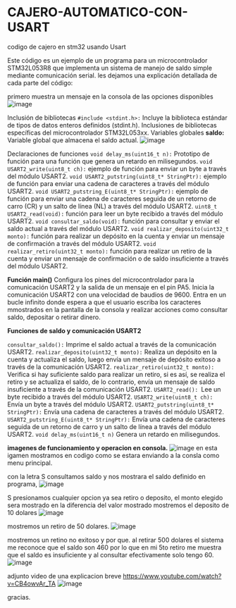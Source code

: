 # CAJERO-AUTOMATICO-CON-USART
codigo de cajero en stm32 usando Usart

Este código es un ejemplo de un programa para un microcontrolador STM32L053R8 que implementa un sistema de manejo de saldo simple mediante comunicación serial. les dejamos una  explicación detallada de cada parte del código:

primero muestra un mensaje en la consola de las opciones disponibles
![image](https://github.com/ByronRC89/CAJERO-AUTOMATICO-CON-USART/assets/159856194/2e670f45-fdd8-480f-9bb7-9db6e112b4ad)

Inclusión de bibliotecas
```#include <stdint.h>:``` Incluye la biblioteca estándar de tipos de datos enteros definidos (stdint.h).
Inclusiones de bibliotecas específicas del microcontrolador STM32L053xx.
Variables globales
**saldo:** Variable global que almacena el saldo actual.
![image](https://github.com/ByronRC89/CAJERO-AUTOMATICO-CON-USART/assets/159856194/d63748f3-ef52-4b10-91fb-489933be1030)

Declaraciones de funciones
```void delay_ms(uint16_t n):``` Prototipo de función para una función que genera un retardo en milisegundos.
```void USART2_write(uint8_t ch):``` ejemplo de función para enviar un byte a través del módulo USART2.
```void USART2_putstring(uint8_t* StringPtr):``` ejemplo de función para enviar una cadena de caracteres a través del módulo USART2.
```void USART2_putstring_E(uint8_t* StringPtr):``` ejemplo de función para enviar una cadena de caracteres seguida de un retorno de carro (CR) y un salto de línea (NL) a través del módulo USART2.
```uint8_t USART2_read(void):```  función para leer un byte recibido a través del módulo USART2.
```void consultar_saldo(void):```  función para consultar y enviar el saldo actual a través del módulo USART2.
```void realizar_deposito(uint32_t monto):``` función para realizar un depósito en la cuenta y enviar un mensaje de confirmación a través del módulo USART2.
```void realizar_retiro(uint32_t monto):```  función para realizar un retiro de la cuenta y enviar un mensaje de confirmación o de saldo insuficiente a través del módulo USART2.

**Función main()**
Configura los pines del microcontrolador para la comunicación USART2 y la salida de un mensaje en el pin PA5.
Inicia la comunicación USART2 con una velocidad de baudios de 9600.
Entra en un bucle infinito donde espera a que el usuario escriba los caracteres mmostrados en la pantalla de la consola y realizar acciones como consultar saldo, depositar o retirar dinero.

**Funciones de saldo y comunicación USART2**

```consultar_saldo():``` Imprime el saldo actual a través de la comunicación USART2.
```realizar_deposito(uint32_t monto):``` Realiza un depósito en la cuenta y actualiza el saldo, luego envía un mensaje de depósito exitoso a través de la comunicación USART2.
```realizar_retiro(uint32_t monto):``` Verifica si hay suficiente saldo para realizar un retiro, si es así, se realiza el retiro y se actualiza el saldo, de lo contrario, envía un mensaje de saldo insuficiente a través de la comunicación USART2.
```USART2_read(): ```Lee un byte recibido a través del módulo USART2.
```USART2_write(uint8_t ch):``` Envía un byte a través del módulo USART2.
```USART2_putstring(uint8_t* StringPtr):``` Envía una cadena de caracteres a través del módulo USART2.
```USART2_putstring_E(uint8_t* StringPtr):``` Envía una cadena de caracteres seguida de un retorno de carro y un salto de línea a través del módulo USART2.
```void delay_ms(uint16_t n)``` Genera un retardo en milisegundos.

**imagenes de funcionamiento y operacion en consola.**
![image](https://github.com/ByronRC89/CAJERO-AUTOMATICO-CON-USART/assets/159856194/f42a2427-9ab4-4274-b3d1-6022771d4fd3)
en esta igamen mostramos en codigo como se estara enviando a la consla como menu principal.

con la letra S consultamos saldo y nos mostrara el saldo definido en programa,
![image](https://github.com/ByronRC89/CAJERO-AUTOMATICO-CON-USART/assets/159856194/97d3e7a2-987f-4c65-aa1b-0885cc6f7ad9)

S presionamos cualquier opcion ya sea retiro o deposito, el monto elegido sera mostrado en la diferencia del valor mostrado
mostremos el deposito de 10 dolares
![image](https://github.com/ByronRC89/CAJERO-AUTOMATICO-CON-USART/assets/159856194/b7947ab6-94ac-44ef-bbf1-4463d5ad04d6)

mostremos un retiro de 50 dolares.
![image](https://github.com/ByronRC89/CAJERO-AUTOMATICO-CON-USART/assets/159856194/3ab7264c-aead-4967-9ea7-e545e71146af)

mostremos un retino no exitoso y por que. al retirar 500 dolares el sistema me reconoce que el saldo son 460
por lo que en mi 5to retiro me muestra que el saldo es insuficiente y al consultar efectivamente solo tengo 60.
![image](https://github.com/ByronRC89/CAJERO-AUTOMATICO-CON-USART/assets/159856194/903b5fa2-5bdb-443e-a576-114af38be00c)


adjunto video de una explicacion breve https://www.youtube.com/watch?v=CB4owvAr_TA ![image](https://github.com/ByronRC89/CAJERO-AUTOMATICO-CON-USART/assets/159856194/d7321c08-1f15-453d-bb35-429bc9980edf)


gracias.
